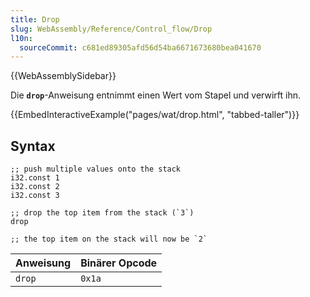 ```yaml
---
title: Drop
slug: WebAssembly/Reference/Control_flow/Drop
l10n:
  sourceCommit: c681ed89305afd56d54ba6671673680bea041670
---
```


{{WebAssemblySidebar}}

Die **`drop`**-Anweisung entnimmt einen Wert vom Stapel und verwirft ihn.

{{EmbedInteractiveExample("pages/wat/drop.html", "tabbed-taller")}}

## Syntax

```wasm
;; push multiple values onto the stack
i32.const 1
i32.const 2
i32.const 3

;; drop the top item from the stack (`3`)
drop

;; the top item on the stack will now be `2`
```

| Anweisung | Binärer Opcode |
| --------- | -------------- |
| `drop`    | `0x1a`         |
